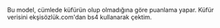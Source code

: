 Bu model, cümlede küfürün olup olmadığına göre puanlama yapar.
Küfür verisini ekşisözlük.com'dan bs4 kullanarak çektim.
